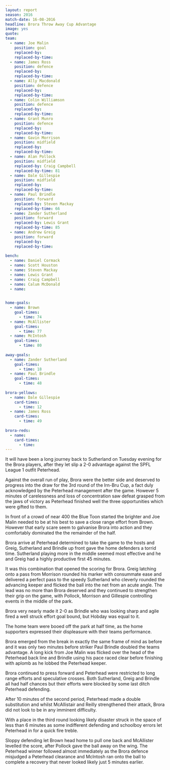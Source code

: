 ```yaml
---
layout: report
season: 2016
match-date: 16-08-2016
headline: Brora Throw Away Cup Advantage
image: yes
quote: 
team:
  - name: Joe Malin
    position: goal
    replaced-by: 
    replaced-by-time: 
  - name: James Ross
    position: defence
    replaced-by:
    replaced-by-time:
  - name: Ally Macdonald
    position: defence
    replaced-by: 
    replaced-by-time: 
  - name: Colin Williamson
    position: defence
    replaced-by: 
    replaced-by-time: 
  - name: Grant Munro
    position: defence
    replaced-by: 
    replaced-by-time:
  - name: Gavin Morrison
    position: midfield
    replaced-by: 
    replaced-by-time: 
  - name: Alan Pollock
    position: midfield
    replaced-by: Craig Campbell
    replaced-by-time: 81
  - name: Dale Gillespie
    position: midfield
    replaced-by:
    replaced-by-time:
  - name: Paul Brindle
    position: forward
    replaced-by: Steven Mackay
    replaced-by-time: 66
  - name: Zander Sutherland
    position: forward
    replaced-by: Lewis Grant
    replaced-by-time: 85
  - name: Andrew Greig
    position: forward
    replaced-by:
    replaced-by-time:
    
bench:
  - name: Daniel Cormack
  - name: Scott Houston
  - name: Steven Mackay
  - name: Lewis Grant
  - name: Craig Campbell
  - name: Calum McDonald
  - name: 
  

home-goals:
  - name: Brown
    goal-times:
      - time: 74
  - name: McAllister
    goal-times:
      - time: 77
  - name: McIntosh
    goal-times:
      - time: 80
      
away-goals:
  - name: Zander Sutherland
    goal-times:
      - time: 18
  - name: Paul Brindle
    goal-times:
      - time: 48
      
brora-yellows:
  - name: Dale Gillespie
    card-times:
      - time: 12
  - name: James Ross
    card-times:
      - time: 49
      
brora-reds:
  - name: 
    card-times:
      - time:
---
```

It will have been a long journey back to Sutherland on Tuesday evening for the Brora players, after they let slip a 2-0 advantage against the SPFL League 1 outfit Peterhead. 

Against the overall run of play, Brora were the better side and deserved to progress into the draw for the 3rd round of the Irn-Bru Cup, a fact duly acknowledged by the Peterhead management after the game. However 5 minutes of carelessness and loss of concentration saw defeat grasped from the jaws of victory as Peterhead finished well the three opportunities which were gifted to them. 

In front of a crowd of near 400 the Blue Toon started the brighter and Joe Malin needed to be at his best to save a close range effort from Brown. However that early scare seem to galvanise Brora into action and they comfortably dominated the the remainder of the half. 

Brora arrive at Peterhead determined to take the game to the hosts and Greig, Sutherland and Brindle up front gave the home defenders a torrid time. Sutherland playing more in the middle seemed most effective and he and Greig had a highly productive first 45 minutes. 

It was this combination that opened the scoring for Brora. Greig latching onto a pass from Morrison rounded his marker with consummate ease and delivered a perfect pass to the speedy Sutherland who cleverly rounded the advancing keeper and flicked the ball into the net from an acute angle. The lead was no more than Brora deserved and they continued to strengthen their grip on the game, with Pollock, Morrison and Gillespie controlling events in the middle of the park. 

Brora very nearly made it 2-0 as Brindle who was looking sharp and agile fired a well struck effort goal bound, but Hobday was equal to it. 

The home team were booed off the park at half time, as the home supporters expressed their displeasure with their teams performance. 

Brora emerged from the break in exactly the same frame of mind as before and it was only two minutes before striker Paul Brindle doubled the teams advantage. A long kick from Joe Malin was flicked over the head of the Peterhead back line and Brindle using his pace raced clear before finishing with aplomb as he lobbed the Peterhead keeper. 

Brora continued to press forward and Peterhead were restricted to long range efforts and speculative crosses. Both Sutherland, Greig and Brindle all had half chances but their efforts were blocked by some last ditch Peterhead defending. 

After 10 minutes of the second period, Peterhead made a double substitution and whilst McAllistair and Reilly strengthened their attack, Brora did not look to be in any imminent difficulty. 

With a place in the third round looking likely disaster struck in the space of less than 6 minutes as some indifferent defending and schoolboy errors let Peterhead in for a quick fire treble. 

Sloppy defending let Brown head home to pull one back and McAllister levelled the score, after Pollock gave the ball away on the wing. The Peterhead winner followed almost immediately as the Brora defence misjudged a Peterhead clearance and McIntosh ran onto the ball to complete a recovery that never looked likely just 5 minutes earlier. 